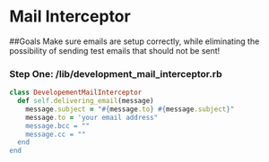 # Mail Interceptor
##Goals
Make sure emails are setup correctly, while eliminating the possibility of
sending test emails that should not be sent!

### Step One: /lib/development_mail_interceptor.rb

```ruby
class DevelopementMailInterceptor
  def self.delivering_email(message)
    message.subject = "#{message.to} #{message.subject}"
    message.to = 'your email address"
    message.bcc = ""
    message.cc = ""
  end
end
```
